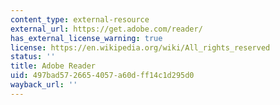 ```yaml
---
content_type: external-resource
external_url: https://get.adobe.com/reader/
has_external_license_warning: true
license: https://en.wikipedia.org/wiki/All_rights_reserved
status: ''
title: Adobe Reader
uid: 497bad57-2665-4057-a60d-ff14c1d295d0
wayback_url: ''
---
```

